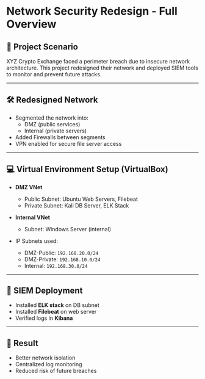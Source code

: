# Network Security Redesign - Full Overview

## 🧩 Project Scenario

XYZ Crypto Exchange faced a perimeter breach due to insecure network architecture. This project redesigned their network and deployed SIEM tools to monitor and prevent future attacks.

---

## 🛠️ Redesigned Network

- Segmented the network into:
  - DMZ (public services)
  - Internal (private servers)
- Added Firewalls between segments
- VPN enabled for secure file server access

---

## 💻 Virtual Environment Setup (VirtualBox)

- **DMZ VNet**
  - Public Subnet: Ubuntu Web Servers, Filebeat
  - Private Subnet: Kali DB Server, ELK Stack

- **Internal VNet**
  - Subnet: Windows Server (internal)

- IP Subnets used:
  - DMZ-Public: `192.168.20.0/24`
  - DMZ-Private: `192.168.10.0/24`
  - Internal: `192.168.30.0/24`

---

## 🧪 SIEM Deployment

- Installed **ELK stack** on DB subnet
- Installed **Filebeat** on web server
- Verified logs in **Kibana**

---

## 🔁 Result

- Better network isolation
- Centralized log monitoring
- Reduced risk of future breaches
